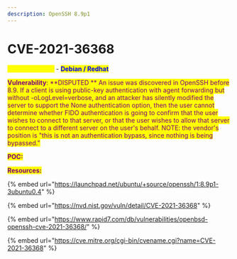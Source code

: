 ```yaml
---
description: OpenSSH 8.9p1
---
```


# CVE-2021-36368

<mark style="color:yellow;">**OpenSSH 8.9p1**</mark> - <mark style="color:blue;">**Debian / Redhat**</mark>

<mark style="color:purple;">**Vulnerability**</mark><mark style="color:purple;">: \*\*DISPUTED \*\* An issue was discovered in OpenSSH before 8.9. If a client is using public-key authentication with agent forwarding but without -oLogLevel=verbose, and an attacker has silently modified the server to support the None authentication option, then the user cannot determine whether FIDO authentication is going to confirm that the user wishes to connect to that server, or that the user wishes to allow that server to connect to a different server on the user's behalf. NOTE: the vendor's position is "this is not an authentication bypass, since nothing is being bypassed."</mark>

<mark style="color:purple;">**POC:**</mark>



<mark style="color:purple;">**Resources:**</mark>

{% embed url="https://launchpad.net/ubuntu/+source/openssh/1:8.9p1-3ubuntu0.4" %}

{% embed url="https://nvd.nist.gov/vuln/detail/CVE-2021-36368" %}

{% embed url="https://www.rapid7.com/db/vulnerabilities/openbsd-openssh-cve-2021-36368/" %}

{% embed url="https://cve.mitre.org/cgi-bin/cvename.cgi?name=CVE-2021-36368" %}
